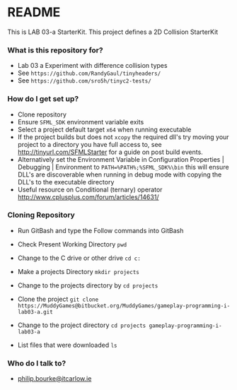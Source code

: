 # README #

This is LAB 03-a StarterKit. This project defines a 2D Collision StarterKit


### What is this repository for? ###

* Lab 03 a Experiment with difference collision types
* See `https://github.com/RandyGaul/tinyheaders/`
* See `https://github.com/sro5h/tinyc2-tests/`

### How do I get set up? ###

* Clone repository
* Ensure `SFML_SDK` environment variable exits
* Select a project default target `x64` when running executable
* If the project builds but does not `xcopy` the required dll's try moving your project to a directory you have full access to, see http://tinyurl.com/SFMLStarter for a guide on post build events.
* Alternatively set the Environment Variable in Configuration Properties | Debugging | Environment to `PATH=%PATH%;%SFML_SDK%\bin` this will ensure DLL's are discoverable when running in debug mode with copying the DLL's to the executable directory
* Useful resource on Conditional (ternary) operator http://www.cplusplus.com/forum/articles/14631/

### Cloning Repository ###
* Run GitBash and type the Follow commands into GitBash

* Check Present Working Directory `pwd`

* Change to the C drive or other drive `cd c:`

* Make a projects Directory `mkdir projects`

* Change to the projects directory by `cd projects`

* Clone the project `git clone https://MuddyGames@bitbucket.org/MuddyGames/gameplay-programming-i-lab03-a.git`

* Change to the project directory `cd projects gameplay-programming-i-lab03-a`

* List files that were downloaded `ls`

### Who do I talk to? ###

* philip.bourke@itcarlow.ie
